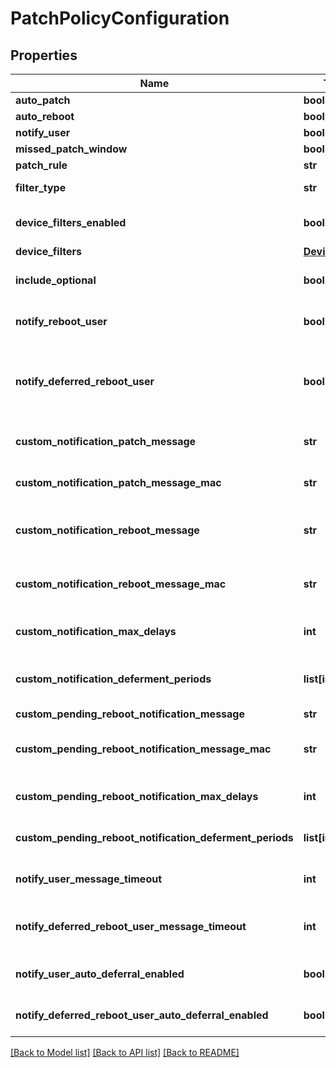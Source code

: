 # PatchPolicyConfiguration

## Properties
Name | Type | Description | Notes
------------ | ------------- | ------------- | -------------
**auto_patch** | **bool** | Enable or disable Auto Patch. | 
**auto_reboot** | **bool** | Enable or disable Auto Reboot. | 
**notify_user** | **bool** |  | 
**missed_patch_window** | **bool** |  | [optional] 
**patch_rule** | **str** | Use only with Patch policy. | 
**filter_type** | **str** | The type of filter being used. Use only with &#x60;patch_rule&#x60; &#x3D; &#x60;filter&#x60; | [optional] 
**device_filters_enabled** | **bool** | Enable or disable Device Targeting Filters. | [optional] [default to False]
**device_filters** | [**DeviceFilters**](DeviceFilters.md) |  | [optional] 
**include_optional** | **bool** | Enable or disable inclusion of optional Windows patches for this policy **NOTE:** Will default to false if not included. | [optional] [default to False]
**notify_reboot_user** | **bool** | Display modified notification 15 minutes before patching. This message should inform the user that a reboot will follow patching actions. | [optional] 
**notify_deferred_reboot_user** | **bool** | If &#x60;true&#x60;, this shows a post-install reboot notification message, if &#x60;notify_reboot_deferred&#x60; is also &#x60;true&#x60;. If &#x60;notify_reboot_deferred&#x60; is &#x60;false&#x60; or &#x60;null&#x60;, this will sync with the existing &#x60;notify_reboot_user&#x60; parameter. | [optional] 
**custom_notification_patch_message** | **str** | Message to display before a non-rebooting patch policy executes on a Windows device. Maximum 125 characters | [optional] 
**custom_notification_patch_message_mac** | **str** | Message to display before a non-rebooting patch policy executes on a macOS device. Maximum 70 characters | [optional] 
**custom_notification_reboot_message** | **str** | Message to display before a rebooting patch policy executes on a Windows device. Reboot will follow patching actions. Maximum 125 characters | [optional] 
**custom_notification_reboot_message_mac** | **str** | Message to display before a rebooting patch policy executes on a macOS device. Reboot will follow patching actions. Maximum 70 characters | [optional] 
**custom_notification_max_delays** | **int** | Maximum number of times a user is allowed to defer the reboot. The default is 0. | [optional] [default to 0]
**custom_notification_deferment_periods** | **list[int]** | Integer array: Deferral time periods (hours) that users can choose from. Include up to 3. All 3 must be distinct with a maximum of 24. Default values: 1, 4, 8 | [optional] 
**custom_pending_reboot_notification_message** | **str** | Custom reboot message. | [optional] 
**custom_pending_reboot_notification_message_mac** | **str** | The custom reboot message for macOS, which overrides &#x60;custom_pending_reboot_notification_message&#x60; string, if provided. | [optional] 
**custom_pending_reboot_notification_max_delays** | **int** | Maximum number of times a user is allowed to defer the reboot. The default is 0. | [optional] [default to 0]
**custom_pending_reboot_notification_deferment_periods** | **list[int]** | The time period options available to defer a reboot for each deferral selection. Default values: 1, 4, 8 | [optional] 
**notify_user_message_timeout** | **int** | The amount of time a patch notification appears before timing out and closing. Min: 15 min. Max: 480 min. Default is 15 minutes. | [optional] [default to 15]
**notify_deferred_reboot_user_message_timeout** | **int** | The amount of time a deferrable reboot notification message appears before timing out and closing. Min: 15 min. Max: 480 min. Default is 15 minutes. | [optional] [default to 15]
**notify_user_auto_deferral_enabled** | **bool** | If a patch notification times out, apply the highest configured patch deferral. | [optional] [default to False]
**notify_deferred_reboot_user_auto_deferral_enabled** | **bool** | If a reboot notification times out, apply the highest configured reboot deferral. | [optional] [default to False]

[[Back to Model list]](../README.md#documentation-for-models) [[Back to API list]](../README.md#documentation-for-api-endpoints) [[Back to README]](../README.md)

